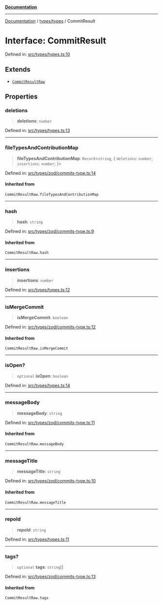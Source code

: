 [**Documentation**](../../../README.md)

***

[Documentation](../../../README.md) / [types/types](../README.md) / CommitResult

# Interface: CommitResult

Defined in: [src/types/types.ts:10](https://github.com/joeng03/RepoSense/blob/3f722058ea4a4c6de9dfb6b764fc6baf0e159e62/frontend/src/types/types.ts#L10)

## Extends

- [`CommitResultRaw`](../../zod/commits-type/type-aliases/CommitResultRaw.md)

## Properties

### deletions

> **deletions**: `number`

Defined in: [src/types/types.ts:13](https://github.com/joeng03/RepoSense/blob/3f722058ea4a4c6de9dfb6b764fc6baf0e159e62/frontend/src/types/types.ts#L13)

***

### fileTypesAndContributionMap

> **fileTypesAndContributionMap**: `Record`\<`string`, \{ `deletions`: `number`; `insertions`: `number`; \}\>

Defined in: [src/types/zod/commits-type.ts:14](https://github.com/joeng03/RepoSense/blob/3f722058ea4a4c6de9dfb6b764fc6baf0e159e62/frontend/src/types/zod/commits-type.ts#L14)

#### Inherited from

`CommitResultRaw.fileTypesAndContributionMap`

***

### hash

> **hash**: `string`

Defined in: [src/types/zod/commits-type.ts:9](https://github.com/joeng03/RepoSense/blob/3f722058ea4a4c6de9dfb6b764fc6baf0e159e62/frontend/src/types/zod/commits-type.ts#L9)

#### Inherited from

`CommitResultRaw.hash`

***

### insertions

> **insertions**: `number`

Defined in: [src/types/types.ts:12](https://github.com/joeng03/RepoSense/blob/3f722058ea4a4c6de9dfb6b764fc6baf0e159e62/frontend/src/types/types.ts#L12)

***

### isMergeCommit

> **isMergeCommit**: `boolean`

Defined in: [src/types/zod/commits-type.ts:12](https://github.com/joeng03/RepoSense/blob/3f722058ea4a4c6de9dfb6b764fc6baf0e159e62/frontend/src/types/zod/commits-type.ts#L12)

#### Inherited from

`CommitResultRaw.isMergeCommit`

***

### isOpen?

> `optional` **isOpen**: `boolean`

Defined in: [src/types/types.ts:14](https://github.com/joeng03/RepoSense/blob/3f722058ea4a4c6de9dfb6b764fc6baf0e159e62/frontend/src/types/types.ts#L14)

***

### messageBody

> **messageBody**: `string`

Defined in: [src/types/zod/commits-type.ts:11](https://github.com/joeng03/RepoSense/blob/3f722058ea4a4c6de9dfb6b764fc6baf0e159e62/frontend/src/types/zod/commits-type.ts#L11)

#### Inherited from

`CommitResultRaw.messageBody`

***

### messageTitle

> **messageTitle**: `string`

Defined in: [src/types/zod/commits-type.ts:10](https://github.com/joeng03/RepoSense/blob/3f722058ea4a4c6de9dfb6b764fc6baf0e159e62/frontend/src/types/zod/commits-type.ts#L10)

#### Inherited from

`CommitResultRaw.messageTitle`

***

### repoId

> **repoId**: `string`

Defined in: [src/types/types.ts:11](https://github.com/joeng03/RepoSense/blob/3f722058ea4a4c6de9dfb6b764fc6baf0e159e62/frontend/src/types/types.ts#L11)

***

### tags?

> `optional` **tags**: `string`[]

Defined in: [src/types/zod/commits-type.ts:13](https://github.com/joeng03/RepoSense/blob/3f722058ea4a4c6de9dfb6b764fc6baf0e159e62/frontend/src/types/zod/commits-type.ts#L13)

#### Inherited from

`CommitResultRaw.tags`
